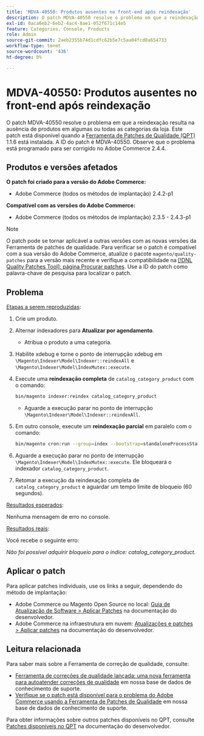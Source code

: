```yaml
---
title: 'MDVA-40550: Produtos ausentes no front-end após reindexação'
description: O patch MDVA-40550 resolve o problema em que a reindexação resulta na ausência de produtos em algumas ou todas as categorias da loja. Este patch está disponível quando a [Ferramenta de correções de qualidade (QPT)](/help/announcements/adobe-commerce-announcements/magento-quality-patches-released-new-tool-to-self-serve-quality-patches.md) 1.1.6 está instalada. A ID do patch é MDVA-40550. Observe que o problema está programado para ser corrigido no Adobe Commerce 2.4.4.
exl-id: 0aca6eb2-6eb2-4ac4-8ae1-052f671c14e5
feature: Categories, Console, Products
role: Admin
source-git-commit: 2aeb2355b74d1cdfc62b5e7c5aa04fcd0a654733
workflow-type: tm+mt
source-wordcount: '436'
ht-degree: 0%

---
```


# MDVA-40550: Produtos ausentes no front-end após reindexação

O patch MDVA-40550 resolve o problema em que a reindexação resulta na ausência de produtos em algumas ou todas as categorias da loja. Este patch está disponível quando a [Ferramenta de Patches de Qualidade (QPT)](/help/announcements/adobe-commerce-announcements/magento-quality-patches-released-new-tool-to-self-serve-quality-patches.md) 1.1.6 está instalada. A ID do patch é MDVA-40550. Observe que o problema está programado para ser corrigido no Adobe Commerce 2.4.4.

## Produtos e versões afetados

**O patch foi criado para a versão do Adobe Commerce:**

* Adobe Commerce (todos os métodos de implantação) 2.4.2-p1

**Compatível com as versões do Adobe Commerce:**

* Adobe Commerce (todos os métodos de implantação) 2.3.5 - 2.4.3-p1

>[!NOTE]
>
>O patch pode se tornar aplicável a outras versões com as novas versões da Ferramenta de patches de qualidade. Para verificar se o patch é compatível com a sua versão do Adobe Commerce, atualize o pacote `magento/quality-patches` para a versão mais recente e verifique a compatibilidade na [[!DNL Quality Patches Tool]: página Procurar patches](https://experienceleague.adobe.com/tools/commerce-quality-patches/index.html). Use a ID do patch como palavra-chave de pesquisa para localizar o patch.

## Problema

<u>Etapas a serem reproduzidas</u>:

1. Crie um produto.
1. Alternar indexadores para **Atualizar por agendamento**.
   * Atribua o produto a uma categoria.
1. Habilite xdebug e torne o ponto de interrupção xdebug em `\Magento\Indexer\Model\Indexer::reindexAll` e `\Magento\Indexer\Model\IndexMutex::execute`.
1. Execute uma **reindexação completa** de `catalog_category_product` com o comando:

   ```bash
   bin/magento indexer:reindex catalog_category_product
   ```

   * Aguarde a execução parar no ponto de interrupção `\Magento\Indexer\Model\Indexer::reindexAll`.

1. Em outro console, execute um **reindexação parcial** em paralelo com o comando:

   ```bash
   bin/magento cron:run --group=index --bootstrap=standaloneProcessStarted=1
   ```

1. Aguarde a execução parar no ponto de interrupção `\Magento\Indexer\Model\IndexMutex::execute`. Ele bloqueará o indexador `catalog_category_product`.
1. Retomar a execução da reindexação completa de `catalog_category_product` e aguardar um tempo limite de bloqueio (60 segundos).

<u>Resultados esperados</u>:

Nenhuma mensagem de erro no console.

<u>Resultados reais</u>:

Você recebe o seguinte erro:

*Não foi possível adquirir bloqueio para o índice: catalog_category_product.*

## Aplicar o patch

Para aplicar patches individuais, use os links a seguir, dependendo do método de implantação:

* Adobe Commerce ou Magento Open Source no local: [Guia de Atualização de Software > Aplicar Patches](https://experienceleague.adobe.com/en/docs/commerce-operations/tools/quality-patches-tool/usage) na documentação do desenvolvedor.
* Adobe Commerce na infraestrutura em nuvem: [Atualizações e patches > Aplicar patches](https://experienceleague.adobe.com/en/docs/commerce-cloud-service/user-guide/develop/upgrade/apply-patches) na documentação do desenvolvedor.

## Leitura relacionada

Para saber mais sobre a Ferramenta de correção de qualidade, consulte:

* [Ferramenta de correções de qualidade lançada: uma nova ferramenta para autoatender correções de qualidade](/help/announcements/adobe-commerce-announcements/magento-quality-patches-released-new-tool-to-self-serve-quality-patches.md) em nossa base de dados de conhecimento de suporte.
* [Verifique se o patch está disponível para o problema do Adobe Commerce usando a Ferramenta de Patches de Qualidade](/help/support-tools/patches-available-in-qpt-tool/check-patch-for-magento-issue-with-magento-quality-patches.md) em nossa base de dados de conhecimento de suporte.

Para obter informações sobre outros patches disponíveis no QPT, consulte [Patches disponíveis no QPT](https://experienceleague.adobe.com/tools/commerce-quality-patches/index.html) na documentação do desenvolvedor.

